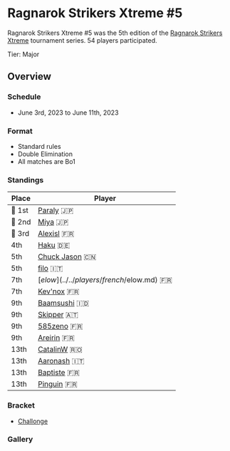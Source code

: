 # Ragnarok Strikers Xtreme #5

Ragnarok Strikers Xtreme #5 was the 5th edition of the [Ragnarok Strikers Xtreme](ragnaxmain.md) tournament series.
54 players participated.

Tier: Major

## Overview

### Schedule
- June 3rd, 2023 to June 11th, 2023

### Format
- Standard rules
- Double Elimination
- All matches are Bo1

### Standings

|Place|Player|
|-|-|
|:1st_place_medal: 1st|[Paraly](../../players/japanese/paraly.md) :jp:|
|:2nd_place_medal: 2nd|[Miya](../../players/japanese/miya.md) :jp:|
|:3rd_place_medal: 3rd|[Alexisl](../../players/french/alexisl.md) :fr:|
|4th|[Haku](../../players/german/haku.md) :de:|
|5th|[Chuck Jason](../../players/chinese/chuckjason.md) :cn:|
|5th|[filo](../../players/italian/filo.md) :it:|
|7th|[$elow](../../players/french/$elow.md) :fr:|
|7th|[Kev'nox](../../players/french/kevnox.md) :fr:|
|9th|[Baamsushi](../../players/indonesian/baamsushi.md) :indonesia:|
|9th|[Skipper](../../players/austrian/skipper.md) :austria:|
|9th|[585zeno](../../players/french/585zeno.md) :fr:|
|9th|[Areirin](../../players/french/areirin.md) :fr:|
|13th|[CatalinW](../../players/romanian/catalinw.md) :romania:|
|13th|[Aaronash](../../players/italian/aaronash.md) :it:|
|13th|[Baptiste](../../players/french/baptiste.md) :fr:|
|13th|[Pinguin](../../players/french/pinguin.md) :fr:|

### Bracket
- [Challonge](https://challonge.com/6d56443u)

### Gallery
